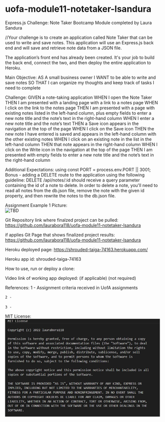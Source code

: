 # uofa-module11-notetaker-lsandura
Express.js Challenge: Note Taker Bootcamp Module completed by Laura Sandura

//Your challenge is to create an application called Note Taker that can be used to write and save notes. This application will use an Express.js back end and will save and retrieve note data from a JSON file.

The application’s front end has already been created. It's your job to build the back end, connect the two, and then deploy the entire application to Heroku.

Main Objective: 
AS A small business owner
I WANT to be able to write and save notes
SO THAT I can organize my thoughts and keep track of tasks I need to complete

Challenge: 
GIVEN a note-taking application
WHEN I open the Note Taker
THEN I am presented with a landing page with a link to a notes page
WHEN I click on the link to the notes page
THEN I am presented with a page with existing notes listed in the left-hand column, plus empty fields to enter a new note title and the note’s text in the right-hand column
WHEN I enter a new note title and the note’s text
THEN a Save icon appears in the navigation at the top of the page
WHEN I click on the Save icon
THEN the new note I have entered is saved and appears in the left-hand column with the other existing notes
WHEN I click on an existing note in the list in the left-hand column
THEN that note appears in the right-hand column
WHEN I click on the Write icon in the navigation at the top of the page
THEN I am presented with empty fields to enter a new note title and the note’s text in the right-hand column


Additional Expectations:
    using const PORT = process.env.PORT || 3001;
    Bonus - adding a DELETE route to the application using the following guideline: DELETE /api/notes/:id should receive a query parameter containing the id of a note to delete. In order to delete a note, you'll need to read all notes from the db.json file, remove the note with the given id property, and then rewrite the notes to the db.json file.

Assignment Example 1 Picture:    
    ![TBD](assets/images/website1.jpg)



Git Repository link where finalzed project can be pulled:
    https://github.com/laurabora118/uofa-module11-notetaker-lsandura  


if applies Git Page that shows finalized project results:
    https://github.com/laurabora118/uofa-module11-notetaker-lsandura


Heroku deployed page:
    https://shrouded-taiga-74163.herokuapp.com/

Heroku app id:
    shrouded-taiga-74163

How to use, run or deploy a clone:
   


Video link of working app deployed: (if applicable)
    (not required)

References:
    1 - Assignment criteria received in UofA assignments

    2 -

    3 -

MIT License: 
    ![MIT License](./Develop/public/assets/images/mit.jpg)
